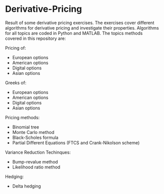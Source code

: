 # Derivative-Pricing
Result of some derivative pricing exercises. The exercises cover different algorithms for derivative pricing and investigate their properties. Algorithms for all topics are coded in Python and MATLAB. The topics methods covered in this repository are:

Pricing of:
- European options
- American options
- Digital options
- Asian options

Greeks of:
- European options
- American options
- Digital options
- Asian options

Pricing methods:
- Binomial tree
- Monte Carlo method
- Black-Scholes formula
- Partial Different Equations (FTCS and Crank-Nikolson scheme)

Variance Reduction Techinques:
- Bump-revalue method
- Likelihood ratio method

Hedging:
- Delta hedging
